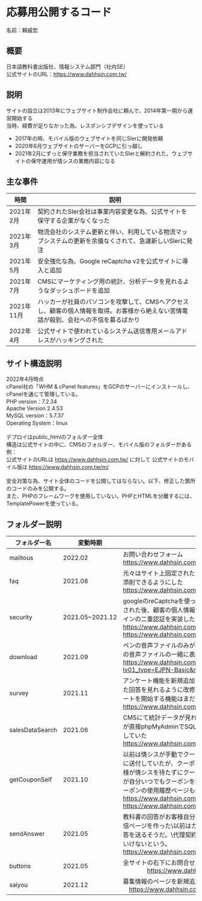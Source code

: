 # 応募用公開するコード
名前：頼威宏

## 概要
日本語教科書出版社、情報システム部門（社内SE）\
公式サイトのURL：https://www.dahhsin.com.tw/   

## 説明
サイトの設立は2013年にウェブサイト制作会社に頼んで、2014年第一期から運営開始する   \
当時、経費が足りなかった為、レスポンシブデザインを使っている   
- 2017年の時、モバイル版のウェブサイトを同じSIerに開発依頼
- 2020年6月ウェブサイトのサーバーをGCPに引っ越し
- 2021年2月にずっと保守業務を担当されていたSIerと解約された。ウェブサイトの保守運用が情シスの業務内容になる

## 主な事件
| 時間 | 説明 |
| ---- | ---- |
| 2021年2月 | 契約されたSIer会社は事業内容変更な為、公式サイトを保守する企業がなくなった |
| 2021年3月 | 物流会社のシステム更新と伴い、利用している物流マップシステムの更新を余儀なくされて、急遽新しいSIerに発注 |
| 2021年5月 | 安全強化な為、Google reCaptcha v2を公式サイトに導入と追加 |
| 2021年7月 | CMSにマーケティング用の統計、分析データを見れるようなダッシュボードを追加 |
| 2021年11月 | ハッカーが社員のパソコンを攻撃して、CMSへアクセスし、顧客の個人情報を取得。お客様から絶えない苦情電話が殺到、会社への不信を募るばかり |
| 2022年4月 | 公式サイトで使われているシステム送信専用メールアドレスがハッキングされた |

## サイト構造説明
2022年4月時点\
cPanel社の「WHM & cPanel features」をGCPのサーバーにインストールし、cPanelを通じて管理している。\
PHP version：7.2.34\
Apache Version	2.4.53\
MySQL version：5.7.37\
Operating System：linux\
\
デプロイはpublic_htmlのフォルダー全体\
構造は公式サイトの中に、CMSのフォルダー、モバイル版のフォルダーがある\
例：\
公式サイトのURLは https://www.dahhsin.com.tw/ に対して 公式サイトのモバイル版は https://www.dahhsin.com.tw/m/
\
\
安全対策な為、サイト全体のコードを公開してはならない。以下、修正した箇所のコードのみを公開する。\
また、PHPのフレームワークを使用していない。PHPとHTMLを分離するには、TemplatePowerを使っている。

## フォルダー説明
| フォルダー名 | 変動時期 | 説明 | 
| ---- | ---- | ---- | 
| mailtous | 2022.02 | お問い合わせフォーム 　　　https://www.dahhsin.com.tw/aboutMailUs.php | 
| faq | 2021.08 | 元々はサイト上固定されたよくある質問ですが、CMSで添削できるようにした 　　　　https://www.dahhsin.com.tw/faq.php | 
| security | 2021.05~2021.12 | googleのreCaptchaを使った。またハッカーにより攻撃された後、顧客の個人情報注文情報の暗号化、CMSログインの二重認証を実装した 　　　　https://www.dahhsin.com.tw/processesOrder02.php     https://www.dahhsin.com.tw/manager/01login.php | 
| download | 2021.09 | ペンの音声ファイルのみが表示されたが、本の画像、CDの音声ファイルの一緒に表示されるようにした 　　　　https://www.dahhsin.com.tw/downLoad.php?lv01_type=EJPN-Basic&mu_type=01 | 
| survey | 2021.11 | アンケート機能を新規追加した。CMSはお客様から頂いた回答を見れるように改修した。   でもCMSに新規アンケートを開始する機能はまだ作っていない 　　　　https://www.dahhsin.com.tw/survey.php |  
| salesDataSearch | 2021.06 | CMSにて統計データが見れるようにした。以前は情シスが直接phpMyAdminでSQL文を入力してデータを取り出していた 　　　　https://www.dahhsin.com.tw/manager/01login.php | 
| getCouponSelf | 2021.10 | 以前は情シスが手動でクーポンをお客様のメールアドレスに送付していたが、クーポンの使用率を考えて、またお客様が情シスを待たずにクーポンを取得できるよう、お客様が自分いつでもクーポンを獲得できるようにした\またクーポンの使用履歴ページも作った 　　　　https://www.dahhsin.com.tw/memberCoupon.php   https://www.dahhsin.com.tw/memberCouponHave.php | 
| sendAnswer | 2021.05 | 教科書の回答がお客様自分でいつでも取れるように自動送信ページを作った\以前はカスタマーサービスが手動で回答を送るそうだ。\代理契約の関係で回答を本に付いてはいけないという。 　　　　https://www.dahhsin.com.tw/sendAnswer_1.php　| 
| buttons| 2021.05 | 全サイトの右下にお問合せ用のボタンを追加した 　　　　https://www.dahhsin.com.tw/ 　|
| saiyou| 2021.12 | 募集情報のページを新規追加し、CMSで管理可能にした 　https://www.dahhsin.com.tw/saiyou.php |





